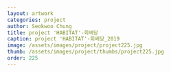 ```yaml
---
layout: artwork 
categories: project 
author: Seokwoo Chung 
title: project 'HABITAT'-회베당 
caption: project 'HABITAT'-회베당_2019 
image: /assets/images/project/project225.jpg 
thumb: /assets/images/project/thumbs/project225.jpg 
order: 225 
---
```

